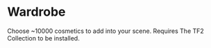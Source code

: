 # Wardrobe
Choose ~10000 cosmetics to add into your scene. Requires The TF2 Collection to be installed.
